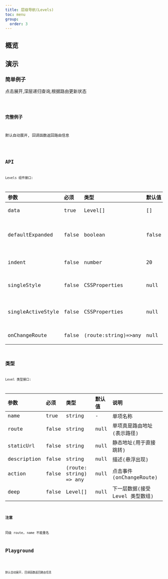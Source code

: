 ```yaml
---
title: 层级导航(Levels)
toc: menu
group:
  order: 3
---
```


## 概览

## 演示

### 简单例子

点击展开,深层递归查询,根据路由更新状态

<code src="../../src/components/maintaining/levels/demo/demo-simple.tsx" />

### 完整例子

默认自动展开, 回调函数返回路由信息

<code src="../../src/components/maintaining/levels/demo/demo-complex.tsx" />

## API

Levels 组件接口:

| 参数              | 必须  | 类型                | 默认值 | 说明                  |
| :---------------- | :---- | :------------------ | :----- | :-------------------- |
| data              | true  | Level[]             | []     | 阶级数据              |
| defaultExpanded   | false | boolean             | false  | 是否 默认展开所有层级 |
| indent            | false | number              | 20     | 缩进, 单位 px         |
| singleStyle       | false | CSSProperties       | null   | 单个 Level 的样式     |
| singleActiveStyle | false | CSSProperties       | null   | 单个 Level 的激活样式 |
| onChangeRoute     | false | (route:string)=>any | null   | 获取当前路由          |

## 类型

Level 类型接口:

| 参数        | 必须  | 类型                   | 默认值 | 说明                            |
| :---------- | :---- | :--------------------- | :----- | :------------------------------ |
| name        | true  | string                 | -      | 单项名称                        |
| route       | false | string                 | null   | 单项真是路由地址(表示路径)      |
| staticUrl   | false | string                 | null   | 静态地址(用于直接跳转)          |
| description | false | string                 | null   | 描述(悬浮出现)                  |
| action      | false | (route: string) => any | null   | 点击事件(onChangeRoute)         |
| deep        | false | Level[]                | null   | 下一层数据(接受 Level 类型数组) |

### 注意

同级 route, name 不能重名

## Playground

<code src="../../src/components/maintaining/levels/demo/demo-playground.tsx" />

默认自动展开, 回调函数返回路由信息
